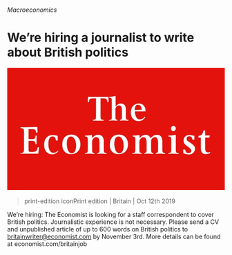 ###### Macroeconomics

# We’re hiring a journalist to write about British politics 

![image](images/20180224_wop001_10_0.jpg) 

> print-edition iconPrint edition | Britain | Oct 12th 2019 

We’re hiring: The Economist is looking for a staff correspondent to cover British politics. Journalistic experience is not necessary. Please send a CV and unpublished article of up to 600 words on British politics to britainwriter@economist.com by November 3rd. More details can be found at economist.com/britainjob 

